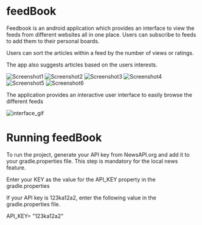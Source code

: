 # feedBook

Feedbook is an android application which provides an interface to view the feeds from different websites all in one place. Users can subscribe to feeds to add them to their personal boards.

Users can sort the articles within a feed by the number of views or ratings. 

The app also suggests articles based on the users interests. 


![Screenshot1](screenshots/screen_1.png=100x300) ![Screenshot2](screenshots/screen_2.png=100x300) ![Screenshot3](screenshots/screen_3.png=100x300)
![Screenshot4](screenshots/screen_4.png=100x300) ![Screenshot5](screenshots/screen_5.png=100x300) ![Screenshot6](screenshots/screen_6.png=100x300) 


The application provides an interactive user interface to easily browse the different feeds


![interface_gif](screenshots/feedly_1.gif=100x300)





# Running feedBook

To run the project, generate your API key from NewsAPI.org and add it to your gradle.properties file. This step is mandatory for the local news feature.

Enter your KEY as the value for the API_KEY property in the gradle.properties

If your API key is 123ka12a2, enter the following value in the gradle.properties file.

API_KEY= "123ka12a2"
